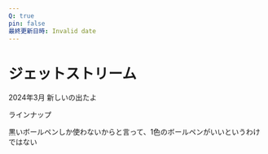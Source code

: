 ```yaml
---
Q: true
pin: false
最終更新日時: Invalid date
---
```

# ジェットストリーム

2024年3月 新しいの出たよ

ラインナップ

黒いボールペンしか使わないからと言って、1色のボールペンがいいというわけではない